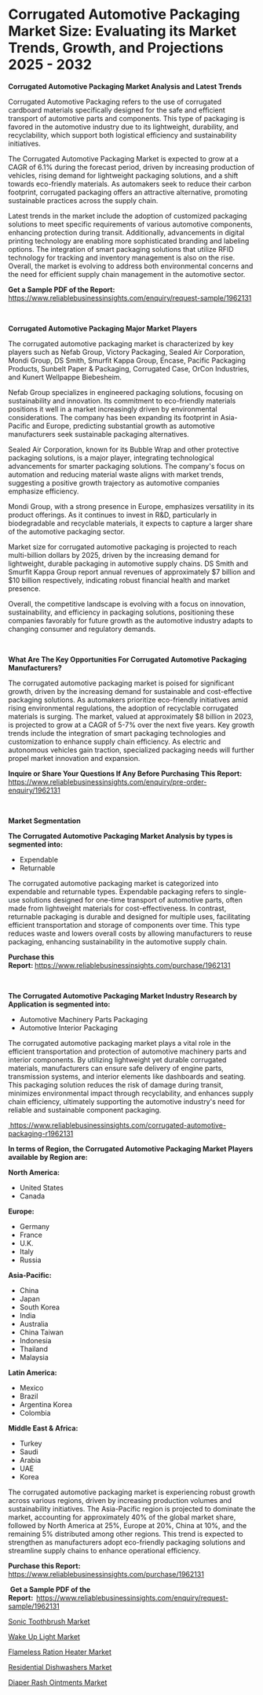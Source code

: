 <p><h1>Corrugated Automotive Packaging Market Size: Evaluating its Market Trends, Growth, and Projections 2025 - 2032</h1></p><p><strong>Corrugated Automotive Packaging Market Analysis and Latest Trends</strong></p>
<p><p>Corrugated Automotive Packaging refers to the use of corrugated cardboard materials specifically designed for the safe and efficient transport of automotive parts and components. This type of packaging is favored in the automotive industry due to its lightweight, durability, and recyclability, which support both logistical efficiency and sustainability initiatives.</p><p>The Corrugated Automotive Packaging Market is expected to grow at a CAGR of 6.1% during the forecast period, driven by increasing production of vehicles, rising demand for lightweight packaging solutions, and a shift towards eco-friendly materials. As automakers seek to reduce their carbon footprint, corrugated packaging offers an attractive alternative, promoting sustainable practices across the supply chain.</p><p>Latest trends in the market include the adoption of customized packaging solutions to meet specific requirements of various automotive components, enhancing protection during transit. Additionally, advancements in digital printing technology are enabling more sophisticated branding and labeling options. The integration of smart packaging solutions that utilize RFID technology for tracking and inventory management is also on the rise. Overall, the market is evolving to address both environmental concerns and the need for efficient supply chain management in the automotive sector.</p></p>
<p><strong>Get a Sample PDF of the Report:&nbsp;</strong> <a href="https://www.reliablebusinessinsights.com/enquiry/request-sample/1962131?utm_campaign=1106&utm_medium=2&utm_source=Github&utm_content=ia&utm_term=04042025&utm_id=corrugated-automotive-packaging">https://www.reliablebusinessinsights.com/enquiry/request-sample/1962131</a></p>
<p>&nbsp;</p>
<p><strong>Corrugated Automotive Packaging Major Market Players</strong></p>
<p><p>The corrugated automotive packaging market is characterized by key players such as Nefab Group, Victory Packaging, Sealed Air Corporation, Mondi Group, DS Smith, Smurfit Kappa Group, Encase, Pacific Packaging Products, Sunbelt Paper & Packaging, Corrugated Case, OrCon Industries, and Kunert Wellpappe Biebesheim. </p><p>Nefab Group specializes in engineered packaging solutions, focusing on sustainability and innovation. Its commitment to eco-friendly materials positions it well in a market increasingly driven by environmental considerations. The company has been expanding its footprint in Asia-Pacific and Europe, predicting substantial growth as automotive manufacturers seek sustainable packaging alternatives.</p><p>Sealed Air Corporation, known for its Bubble Wrap and other protective packaging solutions, is a major player, integrating technological advancements for smarter packaging solutions. The company's focus on automation and reducing material waste aligns with market trends, suggesting a positive growth trajectory as automotive companies emphasize efficiency.</p><p>Mondi Group, with a strong presence in Europe, emphasizes versatility in its product offerings. As it continues to invest in R&D, particularly in biodegradable and recyclable materials, it expects to capture a larger share of the automotive packaging sector.</p><p>Market size for corrugated automotive packaging is projected to reach multi-billion dollars by 2025, driven by the increasing demand for lightweight, durable packaging in automotive supply chains. DS Smith and Smurfit Kappa Group report annual revenues of approximately $7 billion and $10 billion respectively, indicating robust financial health and market presence.</p><p>Overall, the competitive landscape is evolving with a focus on innovation, sustainability, and efficiency in packaging solutions, positioning these companies favorably for future growth as the automotive industry adapts to changing consumer and regulatory demands.</p></p>
<p>&nbsp;</p>
<p><strong>What Are The Key Opportunities For Corrugated Automotive Packaging Manufacturers?</strong></p>
<p><p>The corrugated automotive packaging market is poised for significant growth, driven by the increasing demand for sustainable and cost-effective packaging solutions. As automakers prioritize eco-friendly initiatives amid rising environmental regulations, the adoption of recyclable corrugated materials is surging. The market, valued at approximately $8 billion in 2023, is projected to grow at a CAGR of 5-7% over the next five years. Key growth trends include the integration of smart packaging technologies and customization to enhance supply chain efficiency. As electric and autonomous vehicles gain traction, specialized packaging needs will further propel market innovation and expansion.</p></p>
<p><strong>Inquire or Share Your Questions If Any Before Purchasing This Report:</strong> <a href="https://www.reliablebusinessinsights.com/enquiry/pre-order-enquiry/1962131?utm_campaign=1106&utm_medium=2&utm_source=Github&utm_content=ia&utm_term=04042025&utm_id=corrugated-automotive-packaging">https://www.reliablebusinessinsights.com/enquiry/pre-order-enquiry/1962131</a></p>
<p>&nbsp;</p>
<p><strong>Market Segmentation</strong></p>
<p><strong>The Corrugated Automotive Packaging Market Analysis by types is segmented into:</strong></p>
<p><ul><li>Expendable</li><li>Returnable</li></ul></p>
<p><p>The corrugated automotive packaging market is categorized into expendable and returnable types. Expendable packaging refers to single-use solutions designed for one-time transport of automotive parts, often made from lightweight materials for cost-effectiveness. In contrast, returnable packaging is durable and designed for multiple uses, facilitating efficient transportation and storage of components over time. This type reduces waste and lowers overall costs by allowing manufacturers to reuse packaging, enhancing sustainability in the automotive supply chain.</p></p>
<p><strong>Purchase this Report:&nbsp;</strong><a href="https://www.reliablebusinessinsights.com/purchase/1962131?utm_campaign=1106&utm_medium=2&utm_source=Github&utm_content=ia&utm_term=04042025&utm_id=corrugated-automotive-packaging">https://www.reliablebusinessinsights.com/purchase/1962131</a></p>
<p>&nbsp;</p>
<p><strong>The Corrugated Automotive Packaging Market Industry Research by Application is segmented into:</strong></p>
<p><ul><li>Automotive Machinery Parts Packaging</li><li>Automotive Interior Packaging</li></ul></p>
<p><p>The corrugated automotive packaging market plays a vital role in the efficient transportation and protection of automotive machinery parts and interior components. By utilizing lightweight yet durable corrugated materials, manufacturers can ensure safe delivery of engine parts, transmission systems, and interior elements like dashboards and seating. This packaging solution reduces the risk of damage during transit, minimizes environmental impact through recyclability, and enhances supply chain efficiency, ultimately supporting the automotive industry's need for reliable and sustainable component packaging.</p></p>
<p><a href="https://www.reliablebusinessinsights.com/corrugated-automotive-packaging-r1962131?utm_campaign=1106&utm_medium=2&utm_source=Github&utm_content=ia&utm_term=04042025&utm_id=corrugated-automotive-packaging">&nbsp;https://www.reliablebusinessinsights.com/corrugated-automotive-packaging-r1962131</a></p>
<p><strong>In terms of Region, the Corrugated Automotive Packaging Market Players available by Region are:</strong></p>
<p>
    <p> <strong> North America: </strong>
        <ul>
            <li>United States</li>
            <li>Canada</li>
        </ul>
        </p> 
    <p> <strong> Europe: </strong>
        <ul>
            <li>Germany</li>
            <li>France</li>
            <li>U.K.</li>
            <li>Italy</li>
            <li>Russia</li>
        </ul>
        </p> 
    <p> <strong> Asia-Pacific: </strong>
        <ul>
            <li>China</li>
            <li>Japan</li>
            <li>South Korea</li>
            <li>India</li>
            <li>Australia</li>
            <li>China Taiwan</li>
            <li>Indonesia</li>
            <li>Thailand</li>
            <li>Malaysia</li>
        </ul>
        </p> 
    <p> <strong> Latin America: </strong>
        <ul>
            <li>Mexico</li>
            <li>Brazil</li>
            <li>Argentina Korea</li>
            <li>Colombia</li>
        </ul>
        </p> 
    <p> <strong> Middle East & Africa: </strong>
        <ul>
            <li>Turkey</li>
            <li>Saudi</li>
            <li>Arabia</li>
            <li>UAE</li>
            <li>Korea</li>
        </ul>
    </p>
    </p>
<p><p>The corrugated automotive packaging market is experiencing robust growth across various regions, driven by increasing production volumes and sustainability initiatives. The Asia-Pacific region is projected to dominate the market, accounting for approximately 40% of the global market share, followed by North America at 25%, Europe at 20%, China at 10%, and the remaining 5% distributed among other regions. This trend is expected to strengthen as manufacturers adopt eco-friendly packaging solutions and streamline supply chains to enhance operational efficiency.</p></p>
<p><strong>Purchase this Report: </strong><a href="https://www.reliablebusinessinsights.com/purchase/1962131?utm_campaign=1106&utm_medium=2&utm_source=Github&utm_content=ia&utm_term=04042025&utm_id=corrugated-automotive-packaging">https://www.reliablebusinessinsights.com/purchase/1962131</a></p>
<p>&nbsp;<strong>Get a Sample PDF of the Report:&nbsp;&nbsp;</strong><a href="https://www.reliablebusinessinsights.com/enquiry/request-sample/1962131?utm_campaign=1106&utm_medium=2&utm_source=Github&utm_content=ia&utm_term=04042025&utm_id=corrugated-automotive-packaging">https://www.reliablebusinessinsights.com/enquiry/request-sample/1962131</a></p>
<p><strong></strong></p>
<p><p><a href="https://github.com/godekkutero4/Market-Research-Report-List-1/blob/main/sonic-toothbrush-market.md?utm_campaign=1106&utm_medium=2&utm_source=Github&utm_content=ia&utm_term=04042025&utm_id=corrugated-automotive-packaging">Sonic Toothbrush Market</a></p><p><a href="https://github.com/rjaibiagha/Market-Research-Report-List-1/blob/main/wake-up-light-market.md?utm_campaign=1106&utm_medium=2&utm_source=Github&utm_content=ia&utm_term=04042025&utm_id=corrugated-automotive-packaging">Wake Up Light Market</a></p><p><a href="https://github.com/rumaskdallys2/Market-Research-Report-List-1/blob/main/flameless-ration-heater-market.md?utm_campaign=1106&utm_medium=2&utm_source=Github&utm_content=ia&utm_term=04042025&utm_id=corrugated-automotive-packaging">Flameless Ration Heater Market</a></p><p><a href="https://github.com/brinnoifon/Market-Research-Report-List-1/blob/main/residential-dishwashers-market.md?utm_campaign=1106&utm_medium=2&utm_source=Github&utm_content=ia&utm_term=04042025&utm_id=corrugated-automotive-packaging">Residential Dishwashers Market</a></p><p><a href="https://github.com/trenkkwasek84/Market-Research-Report-List-1/blob/main/diaper-rash-ointments-market.md?utm_campaign=1106&utm_medium=2&utm_source=Github&utm_content=ia&utm_term=04042025&utm_id=corrugated-automotive-packaging">Diaper Rash Ointments Market</a></p></p>